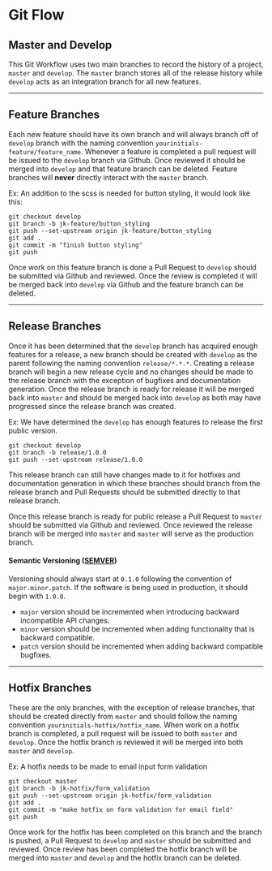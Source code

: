 # Git Flow

## Master and Develop
This Git Workflow uses two main branches to record the history of a project, `master` and `develop`. The `master` branch stores all of the release history while `develop` acts as an integration branch for all new features.

---

## Feature Branches
Each new feature should have its own branch and will always branch off of `develop` branch with the naming convention `yourinitials-feature/feature_name`. Whenever a feature is completed a pull request will be issued to the `develop` branch via Github. Once reviewed it should be merged into `develop` and that feature branch can be deleted. Feature branches will __never__ directly interact with the `master` branch.

Ex:
An addition to the scss is needed for button styling, it would look like this:
```
git checkout develop
git branch -b jk-feature/button_styling
git push --set-upstream origin jk-feature/button_styling
git add .
git commit -m "finish button styling"
git push
```
Once work on this feature branch is done a Pull Request to `develop` should be submitted via Github and reviewed. Once the review is completed it will be merged back into `develop` via Github and the feature branch can be deleted.

---

## Release Branches
Once it has been determined that the `develop` branch has acquired enough features for a release, a new branch should be created with `develop` as the parent following the naming convention `release/*.*.*`. Creating a release branch will begin a new release cycle and no changes should be made to the release branch with the exception of bugfixes and documentation generation. Once the release branch is ready for release it will be merged back into `master` and should be merged back into `develop` as both may have progressed since the release branch was created.

Ex:
We have determined the `develop` has enough features to release the first public version.
```
git checkout develop
git branch -b release/1.0.0
git push --set-upstream release/1.0.0
```
This release branch can still have changes made to it for hotfixes and documentation generation in which these branches should branch from the release branch and Pull Requests should be submitted directly to that release branch.

Once this release branch is ready for public release a Pull Request to `master` should be submitted via Github and reviewed. Once reviewed the release branch will be merged into `master` and `master` will serve as the production branch.


#### Semantic Versioning ([SEMVER](http://semver.org/))
Versioning should always start at  `0.1.0` following the convention of `major.minor.patch`. If the software is being used in production, it should begin with `1.0.0`.

* `major` version should be incremented when introducing backward incompatible API changes.
* `minor` version should be incremented when adding functionality that is backward compatible.
* `patch` version should be incremented when adding backward compatible bugfixes.

---

## Hotfix Branches
These are the only branches, with the exception of release branches, that should be created directly from `master` and should follow the naming convention `yourinitials-hotfix/hotfix_name`. When work on a hotfix branch is completed, a pull request will be issued to both `master` and `develop`. Once the hotfix branch is reviewed it will be merged into both `master` and `develop`.

Ex:
A hotfix needs to be made to email input form validation
```
git checkout master
git branch -b jk-hotfix/form_validation
git push --set-upstream origin jk-hotfix/form_validation
git add .
git commit -m "make hotfix on form validation for email field"
git push
```
Once work for the hotfix has been completed on this branch and the branch is pushed, a Pull Request to `develop` and `master` should be submitted and reviewed. Once review has been completed the hotfix branch will be merged into `master` and `develop` and the hotfix branch can be deleted.
